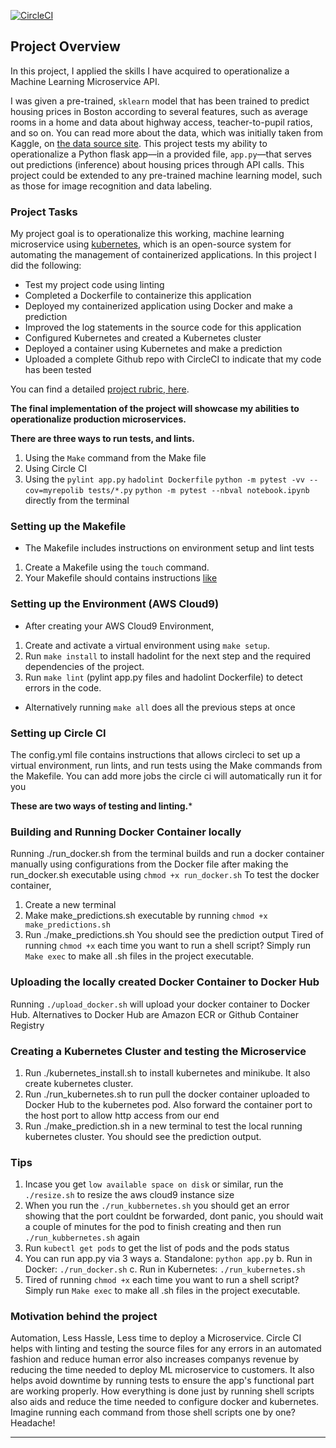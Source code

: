 [![CircleCI](https://circleci.com/gh/Bash-mocart/operationalizing_ml_microservice/tree/master.svg?style=svg)](https://circleci.com/gh/Bash-mocart/operationalizing_ml_microservice/tree/master)

## Project Overview

In this project, I applied the skills I have acquired to operationalize a Machine Learning Microservice API. 

I was given a pre-trained, `sklearn` model that has been trained to predict housing prices in Boston according to several features, such as average rooms in a home and data about highway access, teacher-to-pupil ratios, and so on. You can read more about the data, which was initially taken from Kaggle, on [the data source site](https://www.kaggle.com/c/boston-housing). This project tests my ability to operationalize a Python flask app—in a provided file, `app.py`—that serves out predictions (inference) about housing prices through API calls. This project could be extended to any pre-trained machine learning model, such as those for image recognition and data labeling.

### Project Tasks

My project goal is to operationalize this working, machine learning microservice using [kubernetes](https://kubernetes.io/), which is an open-source system for automating the management of containerized applications. In this project I did the following:
* Test my project code using linting
* Completed a Dockerfile to containerize this application
* Deployed my containerized application using Docker and make a prediction
* Improved the log statements in the source code for this application
* Configured Kubernetes and created a Kubernetes cluster
* Deployed a container using Kubernetes and make a prediction
* Uploaded a complete Github repo with CircleCI to indicate that my code has been tested

You can find a detailed [project rubric, here](https://review.udacity.com/#!/rubrics/2576/view).

**The final implementation of the project will showcase my abilities to operationalize production microservices.**

**There are three ways to run tests, and lints.**
1. Using the `Make` command from the Make file
2. Using Circle CI
3. Using the `pylint app.py` `hadolint Dockerfile` `python -m pytest -vv --cov=myrepolib tests/*.py` `python -m pytest --nbval notebook.ipynb` directly from the terminal

### Setting up the Makefile
* The Makefile includes instructions on environment setup and lint tests
1. Create a Makefile using the `touch` command.
2. Your Makefile should contains instructions [like](https://github.com/Bash-mocart/operationalizing_ml_microservice/blob/master/Makefile)


### Setting up the Environment (AWS Cloud9)
* After creating your AWS Cloud9 Environment,
1. Create and activate a virtual environment using `make setup`.
2. Run `make install` to install hadolint for the next step and the required dependencies of the project.
3. Run `make lint` (pylint app.py files and hadolint Dockerfile) to detect errors in the code.
* Alternatively running `make all` does all the previous steps at once

### Setting up Circle CI 
   The config.yml file contains instructions that allows circleci to set up a virtual environment, run lints, and run tests using the Make commands from the Makefile.
   You can add more jobs the circle ci will automatically run it for you

**These are two ways of testing and linting.***

### Building and Running Docker Container locally
  Running ./run_docker.sh from the terminal builds and run a docker container manually using configurations from the Docker file after making the run_docker.sh executable using 
  `chmod +x run_docker.sh` 
  To test the docker container, 
  1. Create a new terminal
  2. Make make_predictions.sh executable by running `chmod +x make_predictions.sh`
  3. Run ./make_predictions.sh 
  You should see the prediction output
Tired of running `chmod +x` each time you want to run a shell script?
Simply run `Make exec` to make all .sh files in the project executable.

### Uploading the locally created Docker Container to Docker Hub
Running `./upload_docker.sh` will upload your docker container to Docker Hub.
Alternatives to Docker Hub are Amazon ECR or Github Container Registry

### Creating a Kubernetes Cluster and testing the Microservice 
1. Run ./kubernetes_install.sh to install kubernetes and minikube. It also create kubernetes cluster.
2. Run ./run_kubernetes.sh to run pull the docker container uploaded to Docker Hub to the kubernetes pod. Also forward the container port to the host port to allow http access from 
   our end
3. Run ./make_prediction.sh in a new terminal to test the local running kubernetes cluster. You should see the prediction output.


### Tips
1. Incase you get `low available space on disk` or similar, run the `./resize.sh` to resize the aws cloud9 instance size 
2. When you run the `./run_kubbernetes.sh` you should get an error showing that the port couldnt be forwarded, dont panic, you should wait a couple of minutes for the pod to        finish creating and then run `./run_kubbernetes.sh` again
3. Run `kubectl get pods` to get the list of pods and the pods status
4. You can run app.py via 3 ways 
   a. Standalone:  `python app.py`
   b. Run in Docker:  `./run_docker.sh`
   c. Run in Kubernetes:  `./run_kubernetes.sh`
5. Tired of running `chmod +x` each time you want to run a shell script? Simply run `Make exec` to make all .sh files in the project executable.


### Motivation behind the project
Automation, Less Hassle, Less time to deploy a Microservice.
Circle CI helps with linting and testing the source files for any errors in an automated fashion and reduce human error also increases companys revenue by reducing the time needed to deploy ML microservice to customers. It also helps avoid downtime by running tests to ensure the app's functional part are working properly. 
How everything is done just by running shell scripts also aids and reduce the time needed to configure docker and kubernetes. Imagine running each command from those shell scripts one by one? Headache!







---

